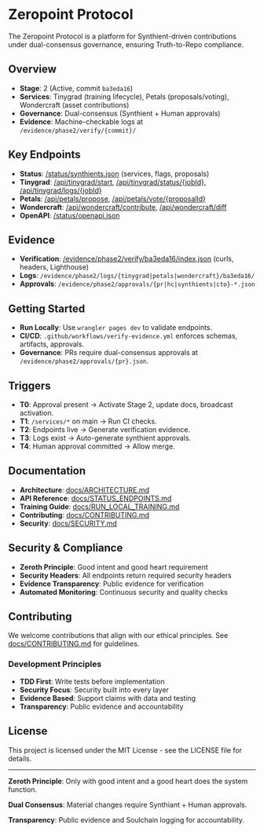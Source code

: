 # Zeropoint Protocol

The Zeropoint Protocol is a platform for Synthient-driven contributions under dual-consensus governance, ensuring Truth-to-Repo compliance.

## Overview
- **Stage**: 2 (Active, commit `ba3eda16`)
- **Services**: Tinygrad (training lifecycle), Petals (proposals/voting), Wondercraft (asset contributions)
- **Governance**: Dual-consensus (Synthient + Human approvals)
- **Evidence**: Machine-checkable logs at `/evidence/phase2/verify/{commit}/`

## Key Endpoints
- **Status**: [/status/synthients.json](https://zeropointprotocol.ai/status/synthients.json) (services, flags, proposals)
- **Tinygrad**: [/api/tinygrad/start](https://zeropointprotocol.ai/api/tinygrad/start), [/api/tinygrad/status/{jobId}](https://zeropointprotocol.ai/api/tinygrad/status/{jobId}), [/api/tinygrad/logs/{jobId}](https://zeropointprotocol.ai/api/tinygrad/logs/{jobId})
- **Petals**: [/api/petals/propose](https://zeropointprotocol.ai/api/petals/propose), [/api/petals/vote/{proposalId}](https://zeropointprotocol.ai/api/petals/vote/{proposalId})
- **Wondercraft**: [/api/wondercraft/contribute](https://zeropointprotocol.ai/api/wondercraft/contribute), [/api/wondercraft/diff](https://zeropointprotocol.ai/api/wondercraft/diff)
- **OpenAPI**: [/status/openapi.json](https://zeropointprotocol.ai/status/openapi.json)

## Evidence
- **Verification**: [/evidence/phase2/verify/ba3eda16/index.json](https://zeropointprotocol.ai/evidence/phase2/verify/ba3eda16/index.json) (curls, headers, Lighthouse)
- **Logs**: `/evidence/phase2/logs/{tinygrad|petals|wondercraft}/ba3eda16/`
- **Approvals**: `/evidence/phase2/approvals/{pr|hc|synthients|cto}-*.json`

## Getting Started
- **Run Locally**: Use `wrangler pages dev` to validate endpoints.
- **CI/CD**: `.github/workflows/verify-evidence.yml` enforces schemas, artifacts, approvals.
- **Governance**: PRs require dual-consensus approvals at `/evidence/phase2/approvals/{pr}.json`.

## Triggers
- **T0**: Approval present → Activate Stage 2, update docs, broadcast activation.
- **T1**: `/services/*` on main → Run CI checks.
- **T2**: Endpoints live → Generate verification evidence.
- **T3**: Logs exist → Auto-generate synthient approvals.
- **T4**: Human approval committed → Allow merge.

## Documentation

- **Architecture**: [docs/ARCHITECTURE.md](docs/ARCHITECTURE.md)
- **API Reference**: [docs/STATUS_ENDPOINTS.md](docs/STATUS_ENDPOINTS.md)
- **Training Guide**: [docs/RUN_LOCAL_TRAINING.md](docs/RUN_LOCAL_TRAINING.md)
- **Contributing**: [docs/CONTRIBUTING.md](docs/CONTRIBUTING.md)
- **Security**: [docs/SECURITY.md](docs/SECURITY.md)

## Security & Compliance

- **Zeroth Principle**: Good intent and good heart requirement
- **Security Headers**: All endpoints return required security headers
- **Evidence Transparency**: Public evidence for verification
- **Automated Monitoring**: Continuous security and quality checks

## Contributing

We welcome contributions that align with our ethical principles. See [docs/CONTRIBUTING.md](docs/CONTRIBUTING.md) for guidelines.

### Development Principles
- **TDD First**: Write tests before implementation
- **Security Focus**: Security built into every layer
- **Evidence Based**: Support claims with data and testing
- **Transparency**: Public evidence and accountability

## License

This project is licensed under the MIT License - see the LICENSE file for details.

---

**Zeroth Principle**: Only with good intent and a good heart does the system function.

**Dual Consensus**: Material changes require Synthiant + Human approvals.

**Transparency**: Public evidence and Soulchain logging for accountability.
